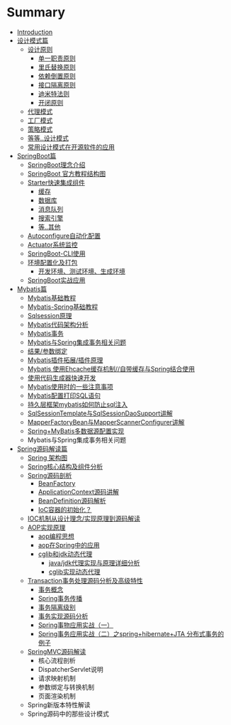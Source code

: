 # Summary

* [Introduction](README.md)
* [设计模式篇](she-ji-mo-shi-pian.md)
  * [设计原则](she-ji-mo-shi-pian/she-ji-yuan-ze.md)
    * [单一职责原则](she-ji-mo-shi-pian/she-ji-yuan-ze/dan-yi-zhi-ze-yuan-ze.md)
    * [里氏替换原则](she-ji-mo-shi-pian/she-ji-yuan-ze/li-shi-ti-huan-yuan-ze.md)
    * [依赖倒置原则](she-ji-mo-shi-pian/she-ji-yuan-ze/yi-lai-dao-zhi-yuan-ze.md)
    * [接口隔离原则](she-ji-mo-shi-pian/she-ji-yuan-ze/jie-kou-ge-li-yuan-ze.md)
    * [迪米特法则](she-ji-mo-shi-pian/she-ji-yuan-ze/di-mi-te-fa-yuan-ze.md)
    * [开闭原则](she-ji-mo-shi-pian/she-ji-yuan-ze/kai-bi-yuan-ze.md)
  * [代理模式](she-ji-mo-shi-pian/dai-li-mo-shi.md)
  * [工厂模式](she-ji-mo-shi-pian/gong-chang-mo-shi.md)
  * [策略模式](she-ji-mo-shi-pian/ce-lve-mo-shi.md)
  * [等等..设计模式](she-ji-mo-shi-pian/qi-ta-xian-guan-de-she-ji-mo-shi.md)
  * [常用设计模式在开源软件的应用](she-ji-mo-shi-pian/chang-yong-she-ji-mo-shi-zai-kai-yuan-ruan-jian-de-ying-yong.md)
* [SpringBoot篇](springbootpian.md)
  * [SpringBoot理念介绍](springbootpian/springbootli-nian-jie-shao.md)
  * [SpringBoot 官方教程结构图](springbootpian/springboot-guan-fang-jiao-cheng-jie-gou-tu.md)
  * [Starter快速集成组件](springbootpian/starterkuai-su-ji-cheng-zu-jian.md)
    * [缓存](springbootpian/starterkuai-su-ji-cheng-zu-jian/huan-cun.md)
    * [数据库](springbootpian/starterkuai-su-ji-cheng-zu-jian/shu-ju-ku.md)
    * [消息队列](springbootpian/starterkuai-su-ji-cheng-zu-jian/xiao-xi-dui-lie.md)
    * [搜索引擎](springbootpian/starterkuai-su-ji-cheng-zu-jian/sou-suo-yin-qing.md)
    * [等..其他](springbootpian/starterkuai-su-ji-cheng-zu-jian/7b49-qi-ta.md)
  * [Autoconfigure自动化配置](springbootpian/autoconfigurezi-dong-hua-pei-zhi.md)
  * [Actuator系统监控](springbootpian/actuatorxi-tong-jian-kong.md)
  * [SpringBoot-CLI使用](springbootpian/springboot-clishi-yong.md)
  * [环境配置化及打包](springbootpian/huan-jing-pei-zhi-hua-ji-da-bao.md)
    * [开发环境、测试环境、生成环境](springbootpian/huan-jing-pei-zhi-hua-ji-da-bao/kai-fa-huan-jing-3001-ce-shi-huan-jing-3001-sheng-cheng-huan-jing.md)
  * [SpringBoot实战应用](springbootpian/springbootshi-zhan-ying-yong.md)
* [Mybatis篇](mybatispian.md)
  * [Mybatis基础教程](mybatisji-chu-jiao-cheng.md)
  * [Mybatis-Spring基础教程](mybatis-springji-chu-jiao-cheng.md)
  * [Sqlsession原理](sqlsessionyuan-li.md)
  * [Mybatis代码架构分析](mybatisdai-ma-jia-gou-fen-xi.md)
  * [Mybatis事务](mybatisshi-wu.md)
  * [Mybatis与Spring集成事务相关问题](mybatisyu-spring-ji-cheng-shi-wu-xiang-guan-wen-ti.md)
  * [结果/参数绑定](jie-679c-can-shu-bang-ding.md)
  * [Mybatis插件拓展/插件原理](mybatischa-jian-tuo-zhan.md)
  * [Mybatis 使用Ehcache缓存机制//自带缓存与Spring结合使用](mybatis-shi-yong-ehcache-huan-cun-ji-zhi.md)
  * [使用代码生成器快速开发](shi-yong-dai-ma-sheng-cheng-qi-kuai-su-kai-fa.md)
  * [Mybatis使用时的一些注意事项](mybatisshi-yong-shi-de-yi-xie-zhu-yi-shi-xiang.md)
  * [Mybatis配置打印SQL语句](mybatispei-zhi-da-yin-sql-yu-ju.md)
  * [持久层框架mybatis如何防止sql注入](chi-jiu-ceng-kuang-jia-mybatis-ru-he-fang-zhi-sql-zhu-ru.md)
  * [SqlSessionTemplate与SqlSessionDaoSupport讲解](sqlsessiontemplateyu-sqlsessiondaosupport-jiang-jie.md)
  * [MapperFactoryBean与MapperScannerConfigurer讲解](mapperfactorybeanyu-mapperscannerconfigurer-jiang-jie.md)
  * [Spring+MyBatis多数据源配置实现](spring+mybatisduo-shu-ju-yuan-pei-zhi-shi-xian.md)
  * Mybatis与Spring集成事务相关问题
* [Spring源码解读篇](springyuan-ma-jie-du-pian.md)
  * [Spring 架构图](springyuan-ma-jie-du-pian/spring-jia-gou-tu.md)
  * [Spring核心结构及组件分析](springyuan-ma-jie-du-pian/springhe-xin-jie-gou-ji-zhu-jian-fen-xi.md)
  * [Spring源码剖析](springyuan-ma-jie-du-pian/springyuan-ma-pou-xi.md)
    * [BeanFactory](springyuan-ma-jie-du-pian/springyuan-ma-pou-xi/beanfactoryyuan-ma-pou-xi.md)
    * [ApplicationContext源码讲解](springyuan-ma-jie-du-pian/springyuan-ma-pou-xi/applicationcontext.md)
    * [BeanDefinition源码解析](springyuan-ma-jie-du-pian/springyuan-ma-pou-xi/beandefinitionyuan-ma-jie-xi.md)
    * [IoC容器的初始化？](springyuan-ma-jie-du-pian/springyuan-ma-pou-xi/iocrong-qi-de-chu-shi-hua-ff1f.md)
  * [IOC机制从设计理念/实现原理到源码解读](springyuan-ma-jie-du-pian/iocji-zhi-cong-she-ji-li-nian-dao-yuan-ma-jie-du.md)
  * [AOP实现原理](springyuan-ma-jie-du-pian/aopshi-xian-yuan-li-ji-chang-jian-wu-qu.md)
    * [aop编程思想](springyuan-ma-jie-du-pian/aopshi-xian-yuan-li-ji-chang-jian-wu-qu/aopbian-cheng-si-xiang.md)
    * [aop在Spring中的应用](springyuan-ma-jie-du-pian/aopshi-xian-yuan-li-ji-chang-jian-wu-qu/aopzai-spring-zhong-de-ying-yong.md)
    * [cglib和jdk动态代理](springyuan-ma-jie-du-pian/aopshi-xian-yuan-li-ji-chang-jian-wu-qu/cglibhe-jdk-dong-tai-dai-li.md)
      * [java/jdk代理实现与原理详细分析](she-ji-mo-shi-pian/dai-li-mo-shi/javadai-li-shi-xian-yu-yuan-li-xiang-xi-fen-xi.md)
      * [cglib实现动态代理](she-ji-mo-shi-pian/dai-li-mo-shi/cglibshi-xian-dong-tai-dai-li.md)
  * [Transaction事务处理源码分析及高级特性](springyuan-ma-jie-du-pian/transactionshi-wu-chu-li-yuan-ma-fen-xi-ji-gao-ji-te-xing.md)
    * [事务概念](springyuan-ma-jie-du-pian/transactionshi-wu-chu-li-yuan-ma-fen-xi-ji-gao-ji-te-xing/shi-wu-gai-nian.md)
    * [Spring事务传播](springyuan-ma-jie-du-pian/transactionshi-wu-chu-li-yuan-ma-fen-xi-ji-gao-ji-te-xing/springshi-wu-chuan-bo.md)
    * [事务隔离级别](springyuan-ma-jie-du-pian/transactionshi-wu-chu-li-yuan-ma-fen-xi-ji-gao-ji-te-xing/shi-wu-ge-li-ji-bie.md)
    * [事务实现源码分析](springyuan-ma-jie-du-pian/transactionshi-wu-chu-li-yuan-ma-fen-xi-ji-gao-ji-te-xing/shi-wu-shi-xian-yuan-ma-fen-xi.md)
    * [Spring事物应用实战（一）](springyuan-ma-jie-du-pian/transactionshi-wu-chu-li-yuan-ma-fen-xi-ji-gao-ji-te-xing/shi-wu-ying-yong-shi-zhan-ff08-yi-ff09.md)
    * [Spring事务应用实战（二）之spring+hibernate+JTA 分布式事务的例子](springyuan-ma-jie-du-pian/transactionshi-wu-chu-li-yuan-ma-fen-xi-ji-gao-ji-te-xing/springshi-wu-ying-yongshi621828-4e8c29-zhi-spring-+-hibernate-+-jta-fen-bu-shi-shi-wu-de-li-zi.md)
  * [SpringMVC源码解读](springyuan-ma-jie-du-pian/springmvcyuan-ma-jie-du.md)
    * 核心流程剖析
    * DispatcherServlet说明
    * 请求映射机制
    * 参数绑定与转换机制
    * 页面渲染机制
  * Spring新版本特性解读
  * Spring源码中的那些设计模式

